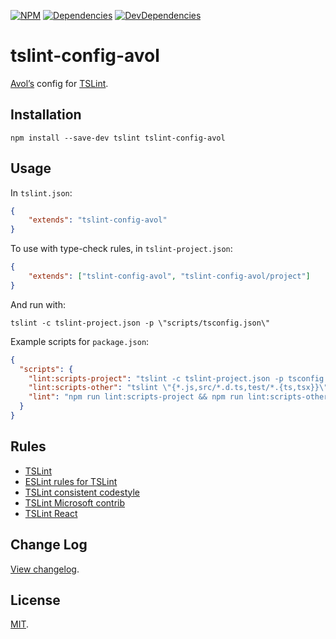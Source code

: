 [![NPM][npm]][npm-url]
[![Dependencies][deps]][deps-url]
[![DevDependencies][deps-dev]][deps-dev-url]

# tslint-config-avol

[Avol’s](https://github.com/Avol-V) config for [TSLint](https://github.com/palantir/tslint).

## Installation

```
npm install --save-dev tslint tslint-config-avol
```

## Usage

In `tslint.json`:

```json
{
	"extends": "tslint-config-avol"
}
```

To use with type-check rules, in `tslint-project.json`:

```json
{
	"extends": ["tslint-config-avol", "tslint-config-avol/project"]
}
```

And run with:

```
tslint -c tslint-project.json -p \"scripts/tsconfig.json\"
```

Example scripts for `package.json`:

```json
{
  "scripts": {
    "lint:scripts-project": "tslint -c tslint-project.json -p tsconfig.json",
    "lint:scripts-other": "tslint \"{*.js,src/*.d.ts,test/*.{ts,tsx}}\"",
    "lint": "npm run lint:scripts-project && npm run lint:scripts-other"
  }
}
```

## Rules

* [TSLint](https://palantir.github.io/tslint/rules/)
* [ESLint rules for TSLint](https://github.com/buzinas/tslint-eslint-rules)
* [TSLint consistent codestyle](https://github.com/ajafff/tslint-consistent-codestyle)
* [TSLint Microsoft contrib](https://github.com/Microsoft/tslint-microsoft-contrib)
* [TSLint React](https://github.com/palantir/tslint-react)

## Change Log

[View changelog](CHANGELOG.md).

## License

[MIT](LICENSE).

[npm]: https://img.shields.io/npm/v/tslint-config-avol.svg
[npm-url]: https://npmjs.com/package/tslint-config-avol

[deps]: https://img.shields.io/david/Avol-V/tslint-config-avol.svg
[deps-url]: https://david-dm.org/Avol-V/tslint-config-avol

[deps-dev]: https://img.shields.io/david/dev/Avol-V/tslint-config-avol.svg
[deps-dev-url]: https://david-dm.org/Avol-V/tslint-config-avol?type=dev
